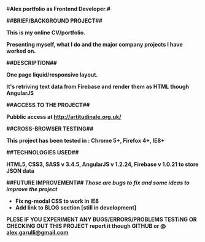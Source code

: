 #<b>Alex portfolio as Frontend Developer.#

##<b>BRIEF/BACKGROUND PROJECT</b>##

This is my online CV/portfolio.

Presenting myself, what I do and the major company projects I have worked on.

##<b>DESCRIPTION</b>##

One page liquid/responsive layout.

It's retriving text data from Firebase and render them as HTML though AngularJS

##<b>ACCESS TO THE PROJECT</b>##

Pubblic access at http://artitudinale.org.uk/

##<b>CROSS-BROWSER TESTING</b>##

This project has been tested in : Chrome 5+, Firefox 4+, IE8+

##<b>TECHNOLOGIES USED</b>##

HTML5, CSS3,  SASS v 3.4.5, AngularJS  v 1.2.24, Firebase v 1.0.21 to store JSON data

##<b>FUTURE IMPROVEMENT</b>##
<i>Those are bugs to fix and some ideas to improve the project</i>

 - Fix ng-modal CSS to work in IE8
 - Add link to BLOG section [still in development]
   
<b>PLESE IF YOU EXPERIMENT ANY BUGS/ERRORS/PROBLEMS TESTiNG OR CHECKING OUT THIS PROJECT</b> report it though GITHUB or @ alex.garulli@gmail.com
